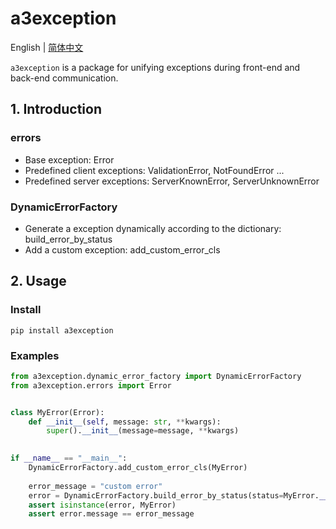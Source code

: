 # a3exception

English | [简体中文](README_ZH.md)

`a3exception` is a package for unifying exceptions during front-end and back-end communication.

## 1. Introduction

### errors

* Base exception: Error
* Predefined client exceptions: ValidationError, NotFoundError ...
* Predefined server exceptions: ServerKnownError, ServerUnknownError

### DynamicErrorFactory

* Generate a exception dynamically according to the dictionary: build_error_by_status
* Add a custom exception: add_custom_error_cls

## 2. Usage

### Install

```shell
pip install a3exception

```

### Examples

```python
from a3exception.dynamic_error_factory import DynamicErrorFactory
from a3exception.errors import Error


class MyError(Error):
    def __init__(self, message: str, **kwargs):
        super().__init__(message=message, **kwargs)

        
if __name__ == "__main__":
    DynamicErrorFactory.add_custom_error_cls(MyError)
    
    error_message = "custom error"
    error = DynamicErrorFactory.build_error_by_status(status=MyError.__name__, message=error_message)
    assert isinstance(error, MyError)
    assert error.message == error_message

```
